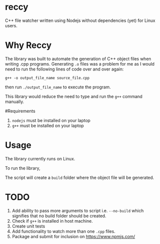 # reccy
C++ file watcher written using Nodejs without dependencies (yet) for Linux users.
# Why Reccy
The library was built to automate the generation of C++ object files when writing .cpp programs. Generating `.o` files was a problem for me as I would need to run the following lines of code over and over again:

`g++ -o output_file_name source_file.cpp`

then run `./output_file_name` to execute the program.

This library would reduce the need to type and run the `g++` command manually.

#Requirements

1. `nodejs` must be installed on your laptop
2. `g++` must be installed on your laptop

# Usage
The library currently runs on Linux.

To run the library,

 

The script will create a `build` folder where the object file will be generated. 

# TODO 
   
1. Add ability to pass more arguments to script i.e. `--no-build` which signifies that no build folder should be created.
2. Check if `g++` is installed in host machine.
3. Create unit tests
4. Add functionality to watch more than one `.cpp` files.
5. Package and submit for inclusion on https://www.npmjs.com/

